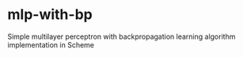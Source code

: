 mlp-with-bp
===========

Simple multilayer perceptron with backpropagation learning algorithm implementation in Scheme
